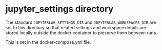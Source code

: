 # jupyter_settings directory
The standard `JUPYTERLAB_SETTINGS_DIR` and `JUPYTERLAB_WORKSPACES_DIR` are set to this directory so that related settings and workspace details are stored locally outside the docker container to preserve them between runs.

This is set in the docker-compose.yml file.
